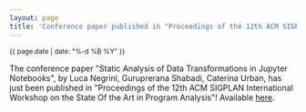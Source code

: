 ```yaml
---
layout: page
title: 'Conference paper published in "Proceedings of the 12th ACM SIGPLAN International Workshop on the State Of the Art in Program Analysis"'
---
```


<small>{{ page.date | date: "%-d %B %Y" }}</small>

The conference paper "Static Analysis of Data Transformations in Jupyter Notebooks", by Luca Negrini, Guruprerana Shabadi, Caterina Urban, has just been published in "Proceedings of the 12th ACM SIGPLAN International Workshop on the State Of the Art in Program Analysis"! Available [here](https://doi.org/10.1145/3589250.3596145).

